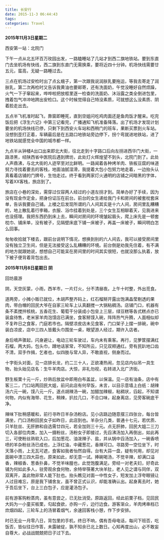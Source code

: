 ```yaml
---
title: 长安行
date: 2015-11-3 06:44:43
tags:
categories: Travel
---
```


**2015年11月3日星期二**

西安第一站：北院门

下午一点从北五环百万玫园出发，一路瞌睡站了几站才到西二旗地铁站。要到东直门去坐机场有快线，西二旗到东直门无需换乘，要将近四十分钟。机场快线需要廿五元，蛮高，无疑一路睡过去。

<!--more-->

三点在机场过安检时出了点幺蛾子，第一次跟我说润肤乳要拖运，等我去寄走了润肤乳，第二次再检时又告诉我黄油也要邮寄，还有洗面奶，午觉没睡好自然烦躁，火气一下子窜起来，哗哗啦把放框里逐一检查的洗面奶、沐浴露之类全倒进包里，拽着包气冲冲地跨出安检口。这个时候觉得自己特没素质，可就想这么没素质、阴着脸走出去。

五点半飞机准时起飞，靠窗即睡死，直到空姐问吃鸡肉面还是鱼肉饭才醒来。吃完饭后把《浮生六记》中第三记看完，广播通知飞机准备降落。出了机场才发现计划要坐的机场快线已停，只剩下到西安火车站和西稍门的班车，果断买票到火车站。没想到歪打正着，车辆最后是在五路口地铁站旁边停下，拐个弯就进地铁站，进了地铁站就感觉全中国的城市都一样。

九点半从钟楼A出口出来即北大街，往北走到十字路口后向左拐进西华门大街，一路漆黑，经陕西省中医院后遇到牌坊，此处灯火辉煌望不到头，北院门到了。此处人声鼎沸，与北大街的人迹罕至对比鲜明。一路闻着各种烤羊肉、铁板豆腐的味道努力寻找着要去的客栈，地面油腻湿滑，我提着大包小包努力地走着，一边抬头认真看着店铺的门牌号，生怕走过。终于看到两家灯火通明的店铺之间暗黑的字体，写着XX客栈，旅店到了。

旅店在小巷的深处，需穿过仅容两人经过的小道左拐才到。简单办好了手续，因为没有现金作定金，把身份证压在前台。前台的女生递给我门卡和房间的被套枕套床单，告诉我要自己铺。上楼之后发现所谓的八人间其实是十六人间，房间里乱糟糟的，地上散乱着行李箱，衣服、浴巾挂着到处是，三个女生互相聊着天，见我进来也没搭理。我把东西扔到床上去，瞬间对房间的环境皱起眉头，爬上床先是一顿套枕巾、铺床单，没有被子，见隔壁床底下铺一床被子，再盖一床被子，瞬间明白怎么回事。

匆匆收拾就下楼去，跟前台说明下情况，想换到别的六人间去，我可以接受房间里没有独立卫生间，但是无法接受这么乱糟糟的环境。前台倒是劝我先住着，有不满的地方就跟她说，想想自己可能呆在房间里的时间其实很短，也就没那么执着，放下被子便背着背包出去。

**2015年11月8日星期日 阴**

回坊晨游

阴，天空灰蒙，小雨，西羊市，一片灯火，分不清昼夜。上午十时整，外出觅食。

道两旁，小摊小贩已就位，木胡芦整齐码上，红石榴掰开露出饱满晶莹剔透的果肉，带白帽的回民大爷在自家三轮车上认真翻搅一大锅粘稠汤。店铺门口，机器有条不紊搅拌核桃，五香花生、葡萄干分装成小包垒上三层，绿豆糕等各式糕点亦已装盒待售，老米家羊肉泡馍店已满坐，食客掰馍入碗，阵阵热气升腾，人面相似却不复昨日之食客，门庭若市也。隔壁凉皮店未见食客，门口架子上摆一排碗，碗中装白凉皮，店中三四人皆戴头巾围坐一桌，眼望游人经过，期许入店者。

身后嘀声骤起，闪身避让，电动三轮车驶过，车内未有乘客。再行，见箩筐摆满红石榴，两大妈，包头巾，蹲地话家常，不知所云，只见双颊通红。旁有民趴地口齿不清，双手作揖，乞者也，似四肢与常人异，不敢直视，侧身而过。

十字街头对面，见一店排长龙，约二三十人，正欲凑热闹，忽见店内似吊一具生物，抬头始见店名：生牛羊肉店。大惊，非礼勿视，右转进入北广济街。

野生板栗十元一斤，炒熟后放盆中即用白布盖盆，以保温。见一店有油条，店中有客三二，门口站两回民大姐，前问此店有何早饭，未言，以目示意墙上白纸：胡辣汤六元一碗，馍八元一斤。遂点胡辣汤一碗，加醋加辣椒，粘稠状，舀起，不知谓何物，内似有海带、花生，稍辣，扒拉几口，不合口味，起身离店，见旁客碗底干净。

辣味下肚稍感暖和，前行寻昨日羊杂汤粉店。见小店路边随意摆三四张台，每台皆满坐，门口汤粉回民女子如昨日，此店到也。羊杂分几类，普通十七元，若优质、只羊肚丝、无肝肺和自选需廿四元，若全加则三十元。点无肝肺，回民大姐二三刀切入各部位肉类，加入一摄粉丝，汤粉女子即接过，先舀沸汤加入再倒出，如此再三，可使粉丝熟软入口，后加葱花、油泼辣子、盐，并从锅中舀汤加入，一碗香喷喷的羊杂粉丝汤已成也，上浮红油，中藏葱花，香辣可口。寻路旁一空位坐下，时天落小雨，上无瓦可遮，食客如我者怡然自得。台有大蒜一盘，疑有何用，却见对面碗中漂三四大蒜也，原来如此，却无意一试。捧碗喝汤，不觉辛辣，却满口溢香，辣椒香、葱香扑鼻，不觉羊味膻也，此觉饱腹满足。旁经一对老夫妇，好奇此铺为何如此多人，驻旁观余食何物，余特举筷著大块羊肚，老人见之谓与同伴，双双离开，盖此物非常人能下肚也。抬头瞧见对面一中性女子，短发加上浮夸眼镜让人过目难忘，原是我下铺舍友，虽不曾正式认识，却能准确认出。起身离去时，她于吾后坐下，台上三白包子，应是灌汤包子。

 前有游客购粉蒸肉，虽有意尝之，已无肚消受。原路返回，经此前栗子档，见回民大妈为一小童买板栗，勾起食欲，亦购一斤，边行边食。游客渐众，羊肉烤串档已炊烟四起，三轮车上的汤冒着烟气，余速回客栈小憩，作下步安排。

 时已无业一月零八日，背包里的手机，终日不响，偶有吾母电话，每问下班否，吃饭否，皆似往日作答，未露破绽，孰不知余已北上数日。心知再度出山，必不敢妄自尊大，必战战兢兢把日子过下去。